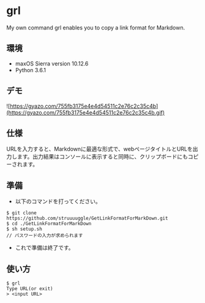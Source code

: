 # grl 

My own command grl enables you to copy a link format for Markdown.

## 環境
- maxOS Sierra version 10.12.6
- Python 3.6.1

## デモ

![https://gyazo.com/755fb3175e4e4d54511c2e76c2c35c4b](https://gyazo.com/755fb3175e4e4d54511c2e76c2c35c4b.gif)

## 仕様
URLを入力すると、Markdownに最適な形式で、webページタイトルとURLを出力します。出力結果はコンソールに表示すると同時に、クリップボードにもコピーされます。

## 準備

- 以下のコマンドを打ってください。

```
$ git clone https://github.com/struuuuggle/GetLinkFormatForMarkDown.git
$ cd ./GetLinkFormatForMarkDown
$ sh setup.sh
// パスワードの入力が求められます
```
 
- これで準備は終了です。

## 使い方

```
$ grl
Type URL(or exit)
> <input URL>
```